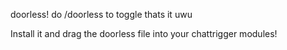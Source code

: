 doorless!
do /doorless to toggle 
thats it uwu

Install it and drag the doorless file into your chattrigger modules! 
